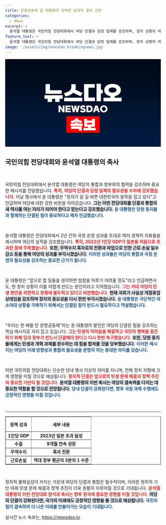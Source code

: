 ```yaml
---
title: 운명공동체 윤 대통령의 강력한 당과의 결속 선언
categories:
  - News
excerpt: >
  윤석열 대통령은 국민의힘 전당대회에서 여당 단결과 당정 일체를 강조하며, 정치 상황의 어려움을 비판했습니다. 그는 민생 문제 해결을 위한 통합의 중요성을 역설하며, 당원들에게 함께 힘을 모아줄 것을 촉구했습니다.
feature_text: >
  윤석열 대통령은 국민의힘 전당대회에서 여당 단결과 당정 일체를 강조하며, 정치 상황의 어려움을 비판했습니다. 그는 민생 문제 해결을 위한 통합의 중요성을 역설하며, 당원들에게 함께 힘을 모아줄 것을 촉구했습니다.
image: '/assets/img/newsdao_breakingnews.jpg'
---
```


<p><img src="/assets/img/newsdao_breakingnews.jpg" alt="bookingtag 속보" /></p>

<h2 data-ke-size="size26">국민의힘 전당대회와 윤석열 대통령의 축사</h2>

<p data-ke-size="size16">&nbsp;</p>

<p>국민의힘 전당대회에서 윤석열 대통령은 여당의 통합과 정부와의 협력을 강조하며 중요한 메시지를 전달했습니다. <b><span style="color: #ee2323;">특히, 여당의 단결과 당정 일체의 필요성을 수차례 강조했습니다.</span></b> 이날 행사에서 윤 대통령은 "정치가 갈 길 바쁜 대한민국의 발목을 잡고 있다"고 언급하며 야당에 대한 강한 비판을 이어갔습니다. <b><span style="background-color: #21538527;">그는 이번 전당대회를 단결과 통합의 새 역사를 여는 자리가 되어야 한다고 믿는다고 강조했습니다.</span></b> <b><span style="color: #1a5490;">윤 대통령은 당원 동지들과 함께하는 단결된 힘이 중요하다고 재차 언급했습니다.</span></b></p>

<p data-ke-size="size16">&nbsp;</p>

<p>윤석열 대통령은 전당대회에서 2년 간의 국정 운영 성과를 토대로 여러 경제적 지표들을 제시하며 여당의 실적을 강조했습니다. <b><span style="color: #ee2323;">특히, 2023년 1인당 GDP가 일본을 처음으로 초과한 점에 주목했습니다.</span></b> <b><span style="background-color: #21538527;">또한, 무역수지 흑자로의 전환과 파업으로 인한 근로 손실 일수 감소 등을 통해 여당의 성과를 부각시켰습니다.</span></b> <b><span style="color: #1a5490;">이러한 성과들은 여당의 통합과 국정 운영의 필요성을 강조하는 중요한 근거가 됩니다.</span></b></p>

<p data-ke-size="size16">&nbsp;</p>

<p>윤 대통령은 "앞으로 할 일들을 생각하면 밤잠을 이루기 어려울 정도"라고 언급하면서도, 현 정치 상황이 이를 어렵게 만드는 원인이라고 지적했습니다. <b><span style="color: #ee2323;">그는 거대 야당이 민생 현안을 외면하고 정쟁에 몰두하고 있다고 비판했습니다.</span></b> <b><span style="background-color: #21538527;">현재 국회가 사실상 개점휴업 상태임을 강조하며 정치의 중요성을 다시 한번 부각시켰습니다.</span></b> <b><span style="color: #1a5490;">윤 대통령은 극단적인 여소야대 상황을 극복하기 위해서는 단결된 힘이 반드시 필요하다고 역설했습니다.</span></b></p>

<p data-ke-size="size16">&nbsp;</p>

<p>"우리는 한 배를 탄 운명공동체"라는 윤 대통령의 발언은 여당의 단결된 힘을 강조하는 핵심 메시지로 자리 잡고 있습니다. <b><span style="color: #ee2323;">그는 민생의 어려움을 해결하고 국민의 행복을 증진하기 위해 당과 정부가 반드시 단결해야 한다고 다시 한번 촉구했습니다.</span></b> <b><span style="background-color: #21538527;">또한, 당원 동지들에게는 민생과 개혁 과제를 완수하는 데 힘을 합쳐줄 것을 당부했습니다.</span></b> <b><span style="color: #1a5490;">이러한 메시지는 여당의 미래 방향성과 통합의 필요성을 분명히 하는 중대한 의미를 갖습니다.</span></b></p>

<p data-ke-size="size16">&nbsp;</p>

<p>이번 국민의힘 전당대회는 단순한 당내 행사 이상의 의미를 지니며, 전체 정치 지형에 크게 영향을 미칠 것으로 예상됩니다. <b><span style="color: #ee2323;">정치적 단결은 앞으로의 민생 문제 해결과 정책 추진의 중요한 기반이 될 것입니다.</span></b> <b><span style="background-color: #21538527;">윤석열 대통령의 이번 축사는 여당의 결속력을 다지는 데 중요한 역할을 할 것으로 전망됩니다.</span></b> <b><span style="color: #1a5490;">당내 단결이 강화된다면, 향후 국정 과제 수행에도 긍정적인 영향을 미칠 것입니다.</span></b></p>

<p data-ke-size="size16">&nbsp;</p>

<hr/>

<table style="width: 100%; border-collapse: collapse;" border="1">
    <tr>
        <th style="text-align: center; height: 40px;"><b>정책 성과</b></th>
        <th style="text-align: center; height: 40px;"><b>세부 내용</b></th>
    </tr>
    <tr>
        <td style="text-align: center; height: 17px;"><b>1인당 GDP</b></td>
        <td style="text-align: center; height: 17px;"><b>2023년 일본 초과 달성</b></td>
    </tr>
    <tr>
        <td style="text-align: center; height: 17px;"><b>수출</b></td>
        <td style="text-align: center; height: 17px;"><b>9개월 연속 성장</b></td>
    </tr>
    <tr>
        <td style="text-align: center; height: 17px;"><b>무역수지</b></td>
        <td style="text-align: center; height: 17px;"><b>흑자 전환</b></td>
    </tr>
    <tr>
        <td style="text-align: center; height: 17px;"><b>근로손실</b></td>
        <td style="text-align: center; height: 17px;"><b>역대 정부 평균의 3분의 1 수준</b></td>
    </tr>
</table>

<p data-ke-size="size16">&nbsp;</p>

<p>정치적 불확실성이 커지는 가운데 여당의 단결과 통합은 필수적이며, 이러한 정치적 기반 아래 민생 문제 해결과 정책 추진이 더욱 원활히 이루어질 것으로 기대됩니다.  <b><span style="color: #ee2323;">윤석열 대통령의 이번 전당대회 참석과 축사는 향후 정국에 중요한 영향을 미칠 것입니다.</span></b> <b><span style="background-color: #21538527;">여당의 단결이 강화된다면, 국가의 미래에도 긍정적인 영향을 줄 것으로 예상됩니다.</span></b> <b><span style="color: #1a5490;">국민의 힘이 결속하여 더 나은 미래를 만들어가는 모습이 기대됩니다.</span></b></p>
실시간 뉴스 속보는, <a href="https://newsdao.kr" rel="dofollow">https://newsdao.kr</a>


